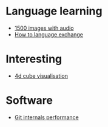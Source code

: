 # Language learning

* [1500 images with audio](https://babadum.com)
* [How to language exchange](https://www.youtube.com/watch?v=illApgaLgGA&t=3024s)


# Interesting

* [4d cube visualisation](https://youtu.be/Bz3eZinhyoE?t=12793)

# Software

* [Git internals performance](https://devblogs.microsoft.com/devops/exploring-new-frontiers-for-git-push-performance/)

